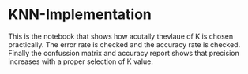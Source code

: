 # KNN-Implementation

This is the notebook that shows how acutally thevlaue of K is chosen practically. The error rate is checked and the accuracy rate is checked.
Finally the confussion matrix and accuracy report shows that precision increases with a proper selection of K value.
